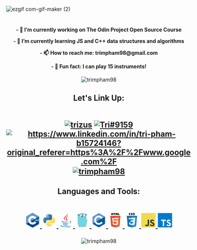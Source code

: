 ![ezgif com-gif-maker (2)](https://user-images.githubusercontent.com/70353051/201498971-29d3c4c8-320e-488f-a6ec-92d7a3bc961d.gif)

<h1></h1>

<!--
<h1 id="header" align="center">
  Howdy, I'm Tri! <img src="https://raw.githubusercontent.com/MartinHeinz/MartinHeinz/master/wave.gif" width="30px">
</h1>
-->

<!--
How to make this gif ?
I made my with https://codesandbox.io/s/github-profile-2ijk7
Then i recorded my screen to gif on Mac with Quicktime  and save result to [assets/github.mov](assets/github.mov)
This [gist](https://gist.github.com/tskaggs/6394639) help me to create a dedicated command that convert MOV to GIF.
Type this command `make generate-gif` to generate [assets/github.gif](assets/github.gif)
-->

<!-- <img align="left" src="https://user-images.githubusercontent.com/65187002/144930161-2f783401-8d27-4fdf-a2f7-cc0ba32f1f1f.gif" width="20%" style="display:inline;"><img align="right" src="https://user-images.githubusercontent.com/65187002/144930161-2f783401-8d27-4fdf-a2f7-cc0ba32f1f1f.gif" width="20%" style="display:inline;"> -->

<h4>
<p align="center">- 🔭 I’m currently working on The Odin Project Open Source Course </p>

<p align="center">- 🌱 I’m currently learning JS and C++ data structures and algorithms </p>

<p align="center">- 📫 How to reach me: trimpham98@gmail.com </p>

<p align="center">- 🎸 Fun fact: I can play 15 instruments! </p>
</h4>

<p align="center"> <img src="https://komarev.com/ghpvc/?username=trimpham98&label=Profile%20views&color=0e75b6&style=flat" alt="trimpham98" /> </p>

<h2 align="center">Let's Link Up:
<br></br>
<p align="center">
<a href="https://instagram.com/trizus" target="blank"><img align="center" src="https://raw.githubusercontent.com/rahuldkjain/github-profile-readme-generator/master/src/images/icons/Social/instagram.svg" alt="trizus" height="30" width="40" /></a>
<a href="https://discord.gg/Tri#9159" target="blank"><img align="center" src="https://raw.githubusercontent.com/rahuldkjain/github-profile-readme-generator/master/src/images/icons/Social/discord.svg" alt="Tri#9159" height="30" width="40" /></a>
<a href="https://linkedin.com/in/https://www.linkedin.com/in/tri-pham-b15724146/" target="blank"><img align="center" src="https://raw.githubusercontent.com/rahuldkjain/github-profile-readme-generator/master/src/images/icons/Social/linked-in-alt.svg" alt="https://www.linkedin.com/in/tri-pham-b15724146?original_referer=https%3A%2F%2Fwww.google.com%2F" height="30" width="40" /></a>
<a href="https://www.hackerrank.com/trimpham98" target="blank"><img align="center" src="https://raw.githubusercontent.com/rahuldkjain/github-profile-readme-generator/master/src/images/icons/Social/hackerrank.svg" alt="trimpham98" height="30" width="40" /></a>
</p>
</h2>

<h2 align="center">Languages and Tools:
<br></br>
<p align="center"> 
<a href="https://www.w3schools.com/cpp/" target="_blank" rel="noreferrer"> <img src="https://raw.githubusercontent.com/devicons/devicon/master/icons/cplusplus/cplusplus-original.svg" alt="cplusplus" width="40" height="40"/> </a> <!-- C++ -->
<a href="https://www.python.org" target="_blank" rel="noreferrer"> <img src="https://raw.githubusercontent.com/devicons/devicon/master/icons/python/python-original.svg" alt="python" width="40" height="40"/> </a> <!-- Python -->
<a href="https://www.java.com" target="_blank" rel="noreferrer"> <img src="https://raw.githubusercontent.com/devicons/devicon/master/icons/java/java-original.svg" alt="java" width="40" height="40"/> </a> <!-- Java -->
<a href="https://golang.org" target="_blank" rel="noreferrer"> <img src="https://raw.githubusercontent.com/devicons/devicon/master/icons/go/go-original.svg" alt="go" width="40" height="40"/> </a> <!-- Go -->
<a href="https://www.cprogramming.com/" target="_blank" rel="noreferrer"> <img src="https://raw.githubusercontent.com/devicons/devicon/master/icons/c/c-original.svg" alt="c" width="40" height="40"/> </a> <!-- C -->
<a href="https://www.w3.org/html/" target="_blank" rel="noreferrer"> <img src="https://raw.githubusercontent.com/devicons/devicon/master/icons/html5/html5-original-wordmark.svg" alt="html5" width="40" height="40"/> </a> <!-- HTML -->
<a href="https://www.w3schools.com/css/" target="_blank" rel="noreferrer"> <img src="https://raw.githubusercontent.com/devicons/devicon/master/icons/css3/css3-original-wordmark.svg" alt="css3" width="40" height="40"/> </a> <!-- CSS -->
<a href="https://developer.mozilla.org/en-US/docs/Web/JavaScript" target="_blank" rel="noreferrer"> <img src="https://raw.githubusercontent.com/devicons/devicon/master/icons/javascript/javascript-original.svg" alt="javascript" width="40" height="40"/> </a> <!-- JavaScript -->
<a href="https://www.typescriptlang.org/" target="_blank" rel="noreferrer"> <img src="https://raw.githubusercontent.com/devicons/devicon/master/icons/typescript/typescript-original.svg" alt="typescript" width="40" height="40"/> </a> <!-- TypeScript -->
</p>
</h2>

<!-- <p align="center">
<img align="center" src="https://github-readme-stats.vercel.app/api/top-langs/?username=trimpham98&langs_count=5&theme=vision-friendly-dark" alt="trimpham98" /> -->

<p align="center">
<img align="center" src="https://github-readme-streak-stats.herokuapp.com/?user=trimpham98&theme=highcontrast" alt="trimpham98" />
</p>

